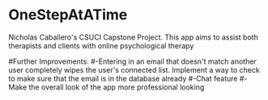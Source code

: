 # OneStepAtATime
Nicholas Caballero's CSUCI Capstone Project. This app aims to assist both therapists and clients with online psychological therapy 

#Further Improvements:
#-Entering in an email that doesn't match another user completely wipes the user's connected list. Implement a way to check to make sure that the email is in the database already
#-Chat feature
#-Make the overall look of the app more professional looking
